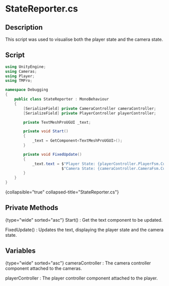 # StateReporter.cs
<show-structure depth="2" />

## Description
This script was used to visualise both the player state and the camera state.
## Script
```C#
using UnityEngine;
using Cameras;
using Player;
using TMPro;

namespace Debugging
{
    public class StateReporter : MonoBehaviour
    {
        [SerializeField] private CameraController cameraController;
        [SerializeField] private PlayerController playerController;

        private TextMeshProUGUI _text;

        private void Start()
        {
            _text = GetComponent<TextMeshProUGUI>();
        }

        private void FixedUpdate()
        {
            _text.text = $"Player State: {playerController.PlayerFsm.CurrentState}\n" +
                         $"Camera State: {cameraController.CameraFsm.CurrentState}";
        }
    }
}
```
{collapsible="true" collapsed-title="StateReporter.cs"}

## Private Methods
{type="wide" sorted="asc"}
Start()
: Get the text component to be updated.

FixedUpdate()
: Updates the text, displaying the player state and the camera state.

## Variables
{type="wide" sorted="asc"}
cameraController
: The camera controller component attached to the cameras.

playerController
: The player controller component attached to the player.